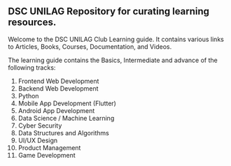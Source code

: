 ## DSC UNILAG Repository for curating learning resources.
Welcome to the DSC UNILAG Club Learning guide. It contains various links to Articles, Books, Courses, Documentation, and Videos.

The learning guide contains  the Basics, Intermediate and advance of the following tracks:

1. Frontend Web Development
2. Backend Web Development
3. Python
4. Mobile App Development (Flutter)
5. Android App Development
6. Data Science / Machine Learning
7. Cyber Security
8. Data Structures and Algorithms
9. UI/UX Design
10. Product Management
11. Game Development

